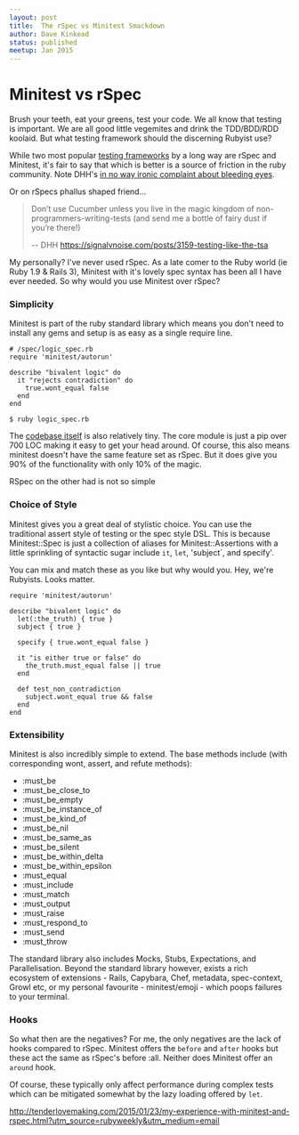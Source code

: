 ```yaml
---
layout: post
title:  The rSpec vs Minitest Smackdown
author: Dave Kinkead
status: published
meetup: Jan 2015
---
```


# Minitest vs rSpec

Brush your teeth, eat your greens, test your code.  We all know that testing is important.  We are all good little vegemites and drink the TDD/BDD/RDD koolaid.  But what testing framework should the discerning Rubyist use?

While two most popular [testing frameworks][toolbox] by a long way are rSpec and Minitest, it's fair to say that which is better is a source of friction in the ruby community.  Note DHH's [in no way ironic complaint about bleeding eyes](https://twitter.com/dhh/status/52807321499340800).

Or on rSpecs phallus shaped friend...

> Don’t use Cucumber unless you live in the magic kingdom of non-programmers-writing-tests (and send me a bottle of fairy dust if you’re there!)
>
> -- DHH https://signalvnoise.com/posts/3159-testing-like-the-tsa

[toolbox]: https://www.ruby-toolbox.com/categories/testing_frameworks

My personally? I've never used rSpec.  As a late comer to the Ruby world (ie Ruby 1.9 & Rails 3), Minitest with it's lovely spec syntax has been all I have ever needed.  So why would you use Minitest over rSpec? 


### Simplicity

Minitest is part of the ruby standard library which means you don't need to install any gems and setup is as easy as a single require line.


    # /spec/logic_spec.rb
    require 'minitest/autorun'

    describe "bivalent logic" do
      it "rejects contradiction" do
        true.wont_equal false
      end
    end

    $ ruby logic_spec.rb


The [codebase itself][minitest] is also relatively tiny. The core module is just a pip over 700 LOC making it easy to get your head around.  Of course, this also means minitest doesn't have the same feature set as rSpec.  But it does give you 90% of the functionality with only 10% of the magic.

[minitest]: https://github.com/seattlerb/minitest


RSpec on the other had is not so simple

### Choice of Style

Minitest gives you a great deal of stylistic choice.  You can use the traditional assert style of testing or the spec style DSL.  This is because Minitest::Spec is just a collection of aliases for Minitest::Assertions with a little sprinkling of syntactic sugar include `it`, `let`, 'subject`, and specify'.

You can mix and match these as you like but why would you. Hey, we're Rubyists. Looks matter.


    require 'minitest/autorun'

    describe "bivalent logic" do
      let(:the_truth) { true }
      subject { true }

      specify { true.wont_equal false }

      it "is either true or false" do
        the_truth.must_equal false || true
      end

      def test_non_contradiction
        subject.wont_equal true && false
      end
    end


### Extensibility 

Minitest is also incredibly simple to extend.  The base methods include (with corresponding wont, assert, and refute methods): 

  - :must_be
  - :must_be_close_to
  - :must_be_empty
  - :must_be_instance_of
  - :must_be_kind_of
  - :must_be_nil
  - :must_be_same_as
  - :must_be_silent
  - :must_be_within_delta
  - :must_be_within_epsilon
  - :must_equal
  - :must_include
  - :must_match
  - :must_output
  - :must_raise
  - :must_respond_to
  - :must_send
  - :must_throw

The standard library also includes Mocks, Stubs, Expectations, and Parallelisation.  Beyond the standard library however, exists a rich ecosystem of extensions - Rails, Capybara, Chef, metadata, spec-context, Growl etc, or my personal favourite - minitest/emoji - which poops failures to your terminal.


### Hooks

So what then are the negatives?  For me, the only negatives are the lack of hooks compared to rSpec.  Minitest offers the `before` and `after` hooks but these act the same as rSpec's before :all.  Neither does Minitest offer an `around` hook.

Of course, these typically only affect performance during complex tests which can be mitigated somewhat by the lazy loading offered by `let`.

http://tenderlovemaking.com/2015/01/23/my-experience-with-minitest-and-rspec.html?utm_source=rubyweekly&utm_medium=email